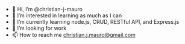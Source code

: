 - 👋 Hi, I’m @christian-j-mauro
- 👀 I’m interested in learning as much as I can
- 🌱 I’m currently learning node.js, CRUD, RESTful API, and Express.js
- 💞️ I’m looking for work
- 📫 How to reach me christian.j.mauro@gmail.com

<!---
Welcome to my repository! There's not much here now but stay tuned. There's lot's of projects I want to share!
--->
